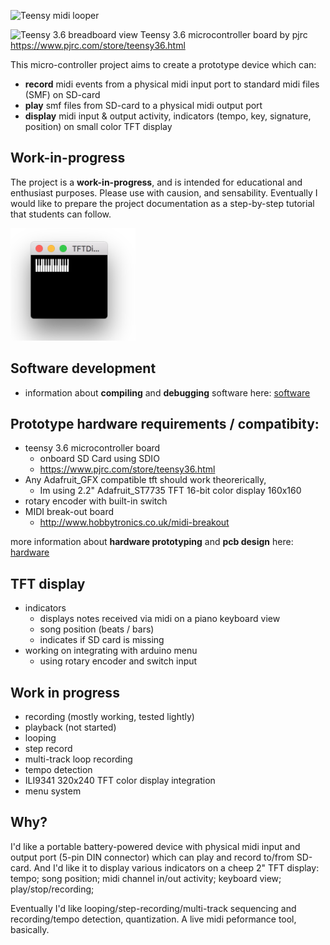 ![Teensy midi looper](https://raw.githubusercontent.com/newdigate/arduino-midi-writer/master/logo.svg?sanitize=true "Teensy midi looper board")

![Teensy 3.6 breadboard view](https://raw.githubusercontent.com/newdigate/arduino-midi-writer/master/Hardware/svg/teensy3.6_breadboard.svg?sanitize=true "Teensy 3.6 microcontroller board") Teensy 3.6 microcontroller board by pjrc https://www.pjrc.com/store/teensy36.html

This micro-controller project aims to create a prototype device which can:
* **record** midi events from a physical midi input port to standard midi files (SMF) on SD-card
* **play** smf files from SD-card to a physical midi output port
* **display** midi input & output activity, indicators (tempo, key, signature, position) on small color TFT display 
 
## Work-in-progress
The project is a **work-in-progress**, and is intended for educational and enthusiast purposes. Please use with causion, and sensability. Eventually I would like to prepare the project documentation as a step-by-step tutorial that students can follow.

<img src="Software/docs/images/tft_emulator.png" width="200px"/>

## Software development
 * information about **compiling** and **debugging** software here: [software](Software)

## Prototype hardware requirements / compatibity:
  * teensy 3.6 microcontroller board 
    * onboard SD Card using SDIO
    * https://www.pjrc.com/store/teensy36.html
  * Any Adafruit_GFX compatible tft should work theorerically,
    * Im using 2.2" Adafruit_ST7735 TFT 16-bit color display 160x160
  * rotary encoder with built-in switch
  * MIDI break-out board 
    * http://www.hobbytronics.co.uk/midi-breakout
    
more information about **hardware prototyping** and **pcb design** here: [hardware](Hardware)

## TFT display
  * indicators
    * displays notes received via midi on a piano keyboard view
    * song position (beats / bars)
    * indicates if SD card is missing
  * working on integrating with arduino menu
    * using rotary encoder and switch input

## Work in progress
  * recording (mostly working, tested lightly)
  * playback (not started)
  * looping
  * step record
  * multi-track loop recording
  * tempo detection
  * ILI9341 320x240 TFT color display integration
  * menu system
  
## Why?
I'd like a portable battery-powered device with physical midi input and output port (5-pin DIN connector) which can play and record to/from SD-card. And I'd like it to display various indicators on a cheep 2" TFT display: tempo; song position; midi channel in/out activity; keyboard view; play/stop/recording;

Eventually I'd like looping/step-recording/multi-track sequencing and recording/tempo detection, quantization. A live midi peformance tool, basically. 
